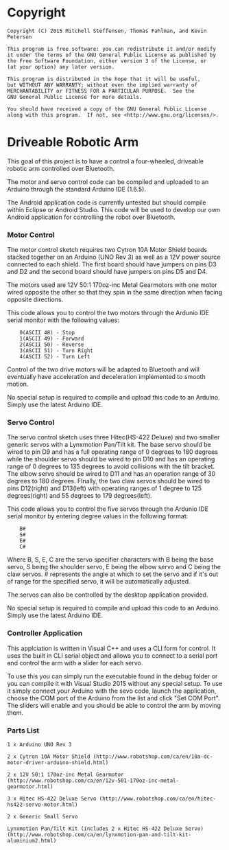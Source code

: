 # Copyright
   
    Copyright (C) 2015 Mitchell Steffensen, Thomas Fahlman, and Kevin Peterson

    This program is free software: you can redistribute it and/or modify
    it under the terms of the GNU General Public License as published by
    the Free Software Foundation, either version 3 of the License, or
    (at your option) any later version.

    This program is distributed in the hope that it will be useful,
    but WITHOUT ANY WARRANTY; without even the implied warranty of
    MERCHANTABILITY or FITNESS FOR A PARTICULAR PURPOSE.  See the
    GNU General Public License for more details.

    You should have received a copy of the GNU General Public License
    along with this program.  If not, see <http://www.gnu.org/licenses/>.

# Driveable Robotic Arm

This goal of this project is to have a control a four-wheeled, driveable robotic arm controlled over Bluetooth.

The motor and servo control code can be compiled and uploaded to an Arduino through the standard Arduino IDE (1.6.5).

The Android application code is currently untested but should compile within Eclipse or Android Studio. This code will be used to develop our own Android application for controlling the robot over Bluetooth.

### Motor Control

The motor control sketch requires two Cytron 10A Motor Shield boards stacked together on an Arduino (UNO Rev 3) as well as a 12V power source connected to each shield. The first board should have jumpers on pins D3 and D2 and the second board should have jumpers on pins D5 and D4. 

The motors used are 12V 50:1 170oz-inc Metal Gearmotors with one motor wired opposite the other so that they spin in the same direction when facing opposite directions.

This code allows you to control the two motors through the Ardunio IDE serial monitor with the following values:

		0(ASCII 48) - Stop
		1(ASCII 49) - Forward
		2(ASCII 50) - Reverse
		3(ASCII 51) - Turn Right
		4(ASCII 52) - Turn Left
		
Control of the two drive motors will be adapted to Bluetooth and will eventually have acceleration and deceleration implemented to smooth motion.

No special setup is required to compile and upload this code to an Arduino. Simply use the latest Arduino IDE.

### Servo Control

The servo control sketch uses three Hitec(HS-422 Deluxe) and two smaller generic servos with a Lynxmotion Pan/Tilt kit. The base servo should be wired to pin D9 and has a full operating range of 0 degrees to 180 degrees while the shoulder servo should be wired to pin D10 and has an operating range of 0 degrees to 135 degrees to avoid collisions with the tilt bracket. The elbow servo should be wired to D11 and has an operation range of 30 degrees to 180 degrees. FInally, the two claw servos should be wired to pins D12(right) and D13(left) with operating ranges of 1 degree to 125 degrees(right) and 55 degrees to 179 degrees(left).

This code allows you to control the five servos through the Ardunio IDE serial monitor by entering degree values in the following format:

		B#
		S#
		E#
		C#
		
Where B, S, E, C are the servo specifier characters with B being the base servo, S being the shoulder servo, E being the elbow servo and C being the claw servos. # represents the angle at which to set the servo and if it's out of range for the specified servo, it will be automatically adjusted.

The servos can also be controlled by the desktop application provided.

No special setup is required to compile and upload this code to an Arduino. Simply use the latest Arduino IDE.

### Controller Application

This applciation is written in Visual C++ and uses a CLI form for control. It uses the built in CLI serial object and allows you to connect to a serial port and control the arm with a slider for each servo.

To use this you can simply run the executable found in the debug folder or you can compile it with Visual Studio 2015 without any special setup. To use it simply connect your Arduino with the sevo code, launch the application, choose the COM port of the Arduino from the list and click "Set COM Port". The sliders will enable and you should be able to control the arm by moving them.


### Parts List

	1 x Arduino UNO Rev 3
	
	2 x Cytron 10A Motor Shield (http://www.robotshop.com/ca/en/10a-dc-motor-driver-arduino-shield.html)
	
	2 x 12V 50:1 170oz-inc Metal Gearmotor (http://www.robotshop.com/ca/en/12v-501-170oz-inc-metal-gearmotor.html)
	
	3 x Hitec HS-422 Deluxe Servo (http://www.robotshop.com/ca/en/hitec-hs422-servo-motor.html)
	
	2 x Generic Small Servo
	
	Lynxmotion Pan/Tilt Kit (includes 2 x Hitec HS-422 Deluxe Servo) (http://www.robotshop.com/ca/en/lynxmotion-pan-and-tilt-kit-aluminium2.html)
